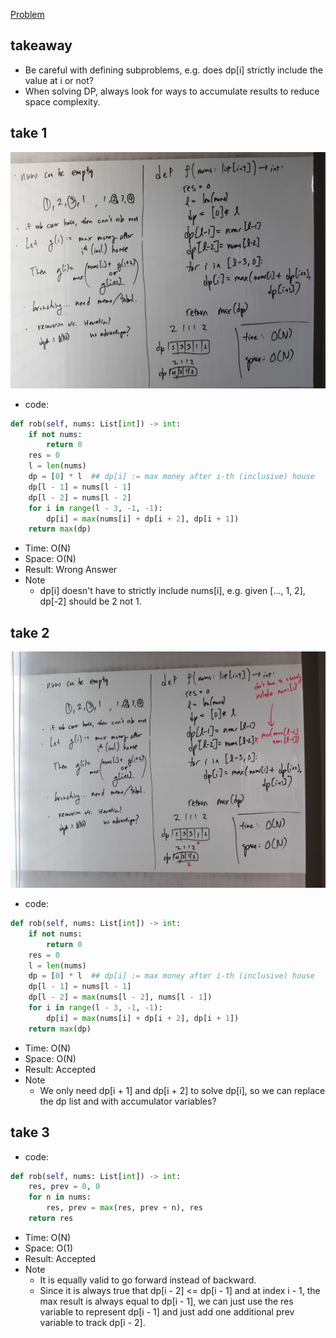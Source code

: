 [Problem](https://leetcode.com/problems/house-robber/)

## takeaway
- Be careful with defining subproblems, e.g. does dp[i] strictly include the
  value at i or not?
- When solving DP, always look for ways to accumulate results to reduce space
  complexity.

## take 1
![](img-1.jpg)
- code:
```python
def rob(self, nums: List[int]) -> int:
    if not nums:
        return 0
    res = 0
    l = len(nums)
    dp = [0] * l  ## dp[i] := max money after i-th (inclusive) house
    dp[l - 1] = nums[l - 1]
    dp[l - 2] = nums[l - 2]
    for i in range(l - 3, -1, -1):
        dp[i] = max(nums[i] + dp[i + 2], dp[i + 1])
    return max(dp)
```
- Time: O(N)
- Space: O(N)
- Result: Wrong Answer
- Note
    - dp[i] doesn't have to strictly include nums[i], e.g. given [..., 1,
      2], dp[-2] should be 2 not 1.

## take 2
![](img-2.jpg)
- code:
```python
def rob(self, nums: List[int]) -> int:
    if not nums:
        return 0
    res = 0
    l = len(nums)
    dp = [0] * l  ## dp[i] := max money after i-th (inclusive) house
    dp[l - 1] = nums[l - 1]
    dp[l - 2] = max(nums[l - 2], nums[l - 1])
    for i in range(l - 3, -1, -1):
        dp[i] = max(nums[i] + dp[i + 2], dp[i + 1])
    return max(dp)
```
- Time: O(N)
- Space: O(N)
- Result: Accepted
- Note
    - We only need dp[i + 1] and dp[i + 2] to solve dp[i], so we can replace
      the dp list and with accumulator variables?

## take 3
- code:
```python
def rob(self, nums: List[int]) -> int:
    res, prev = 0, 0
    for n in nums:
        res, prev = max(res, prev + n), res
    return res
```
- Time: O(N)
- Space: O(1)
- Result: Accepted
- Note
    - It is equally valid to go forward instead of backward.
    - Since it is always true that dp[i - 2] <= dp[i - 1] and at index i - 1,
      the max result is always equal to dp[i - 1], we can just use the res
      variable to represent dp[i - 1] and just add one additional prev variable
      to track dp[i - 2].

